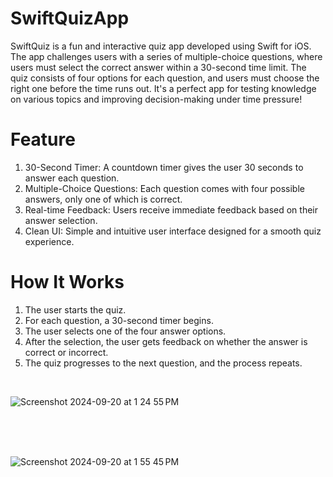 # SwiftQuizApp
SwiftQuiz is a fun and interactive quiz app developed using Swift for iOS. The app challenges users with a series of multiple-choice questions, where users must select the correct answer within a 30-second time limit. The quiz consists of four options for each question, and users must choose the right one before the time runs out. It's a perfect app for testing knowledge on various topics and improving decision-making under time pressure!





# Feature
1. 30-Second Timer: A countdown timer gives the user 30 seconds to answer each question.
2. Multiple-Choice Questions: Each question comes with four possible answers, only one of which is correct.
3. Real-time Feedback: Users receive immediate feedback based on their answer selection.
4. Clean UI: Simple and intuitive user interface designed for a smooth quiz experience.

#  How It Works

1. The user starts the quiz.
2. For each question, a 30-second timer begins.
3. The user selects one of the four answer options.
4. After the selection, the user gets feedback on whether the answer is correct or incorrect.
5. The quiz progresses to the next question, and the process repeats.
<br>

![Screenshot 2024-09-20 at 1 24 55 PM](https://github.com/user-attachments/assets/3c4b4821-9b9f-4778-8ec1-4ca9ae46f6b0)

<br> <br> <br>

![Screenshot 2024-09-20 at 1 55 45 PM](https://github.com/user-attachments/assets/cd9d0565-04cc-483f-8fcb-759f5d288e02)
